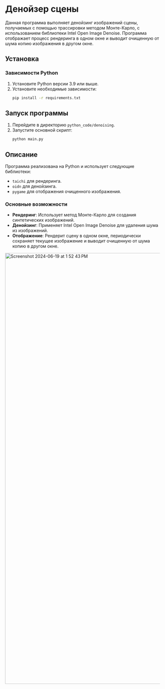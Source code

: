 # Денойзер сцены

Данная программа выполняет денойзинг изображений сцены, получаемых с помощью трассировки методом Монте-Карло, с использованием библиотеки Intel Open Image Denoise. Программа отображает процесс рендеринга в одном окне и выводит очищенную от шума копию изображения в другом окне.

## Установка

### Зависимости Python

1. Установите Python версии 3.9 или выше.
2. Установите необходимые зависимости:
   ```sh
   pip install -r requirements.txt
   ```

## Запуск программы

1. Перейдите в директорию `python_code/denoising`.
2. Запустите основной скрипт:
   ```sh
   python main.py
   ```

## Описание

Программа реализована на Python и использует следующие библиотеки:
- `taichi` для рендеринга.
- `oidn` для денойзинга.
- `pygame` для отображения очищенного изображения.


### Основные возможности

- **Рендеринг**: Использует метод Монте-Карло для создания синтетических изображений.
- **Денойзинг**: Применяет Intel Open Image Denoise для удаления шума из изображений.
- **Отображение**: Рендерит сцену в одном окне, периодически сохраняет текущее изображение и выводит очищенную от шума копию в другом окне.
<img width="1404" alt="Screenshot 2024-06-19 at 1 52 43 PM" src="https://github.com/andreystashev/local-estimates-lighting/assets/70208784/ddf152e3-ffea-4136-be0b-b6f08792b449">

